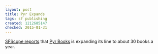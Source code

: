 ```yaml
---
layout: post
title: Pyr Expands
tags: sf publishing
created: 1212685147
checked: 2015-01-31
---
```


[SFScope reports](http://sfscope.com/2008/06/pyr-expanding-its-line/) that [Pyr Books](http://www.pyrsf.com/) is expanding its line to about 30 books a year.
